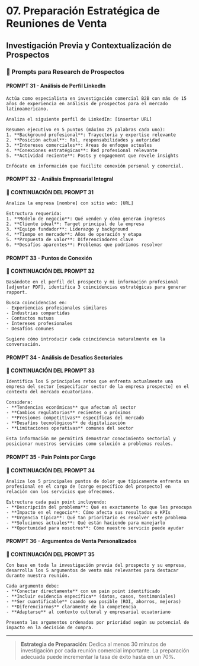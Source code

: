# 07. Preparación Estratégica de Reuniones de Venta

## Investigación Previa y Contextualización de Prospectos

### 🎯 Prompts para Research de Prospectos

#### PROMPT 31 - Análisis de Perfil LinkedIn

```
Actúa como especialista en investigación comercial B2B con más de 15 años de experiencia en análisis de prospectos para el mercado latinoamericano.

Analiza el siguiente perfil de LinkedIn: [insertar URL]

Resumen ejecutivo en 5 puntos (máximo 25 palabras cada uno):
1. **Background profesional**: Trayectoria y expertise relevante
2. **Posición actual**: Rol, responsabilidades y autoridad  
3. **Intereses comerciales**: Áreas de enfoque actuales
4. **Conexiones estratégicas**: Red profesional relevante
5. **Actividad reciente**: Posts y engagement que revele insights

Enfócate en información que facilite conexión personal y comercial.
```

#### PROMPT 32 - Análisis Empresarial Integral
**🔗 CONTINUACIÓN DEL PROMPT 31**

```
Analiza la empresa [nombre] con sitio web: [URL]

Estructura requerida:
1. **Modelo de negocio**: Qué venden y cómo generan ingresos
2. **Cliente ideal**: Target principal de la empresa
3. **Equipo fundador**: Liderazgo y background 
4. **Tiempo en mercado**: Años de operación y etapa
5. **Propuesta de valor**: Diferenciadores clave
6. **Desafíos aparentes**: Problemas que podríamos resolver
```

#### PROMPT 33 - Puntos de Conexión
**🔗 CONTINUACIÓN DEL PROMPT 32**

```
Basándote en el perfil del prospecto y mi información profesional [adjuntar PDF], identifica 3 coincidencias estratégicas para generar rapport.

Busca coincidencias en:
- Experiencias profesionales similares
- Industrias compartidas
- Contactos mutuos
- Intereses profesionales
- Desafíos comunes

Sugiere cómo introducir cada coincidencia naturalmente en la conversación.
```

#### PROMPT 34 - Análisis de Desafíos Sectoriales
**🔗 CONTINUACIÓN DEL PROMPT 33**

```
Identifica los 5 principales retos que enfrenta actualmente una empresa del sector [especificar sector de la empresa prospecto] en el contexto del mercado ecuatoriano.

Considera:
- **Tendencias económicas** que afectan al sector
- **Cambios regulatorios** recientes o próximos
- **Presiones competitivas** específicas del mercado
- **Desafíos tecnológicos** de digitalización
- **Limitaciones operativas** comunes del sector

Esta información me permitirá demostrar conocimiento sectorial y posicionar nuestros servicios como solución a problemas reales.
```

#### PROMPT 35 - Pain Points por Cargo
**🔗 CONTINUACIÓN DEL PROMPT 34**

```
Analiza los 5 principales puntos de dolor que típicamente enfrenta un profesional en el cargo de [cargo específico del prospecto] en relación con los servicios que ofrecemos.

Estructura cada pain point incluyendo:
- **Descripción del problema**: Qué es exactamente lo que les preocupa
- **Impacto en el negocio**: Cómo afecta sus resultados o KPIs
- **Urgencia típica**: Qué tan prioritario es resolver este problema
- **Soluciones actuales**: Qué están haciendo para manejarlo
- **Oportunidad para nosotros**: Cómo nuestro servicio puede ayudar
```

#### PROMPT 36 - Argumentos de Venta Personalizados
**🔗 CONTINUACIÓN DEL PROMPT 35**

```
Con base en toda la investigación previa del prospecto y su empresa, desarrolla los 5 argumentos de venta más relevantes para destacar durante nuestra reunión.

Cada argumento debe:
- **Conectar directamente** con un pain point identificado
- **Incluir evidencia específica** (datos, casos, testimoniales)
- **Ser cuantificable** cuando sea posible (ROI, ahorros, mejoras)
- **Diferenciarnos** claramente de la competencia
- **Adaptarse** al contexto cultural y empresarial ecuatoriano

Presenta los argumentos ordenados por prioridad según su potencial de impacto en la decisión de compra.
```

---

> **Estrategia de Preparación**: Dedica al menos 30 minutos de investigación por cada reunión comercial importante. La preparación adecuada puede incrementar la tasa de éxito hasta en un 70%.